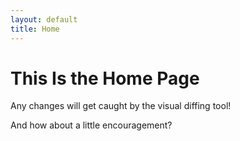 ```yaml
---
layout: default
title: Home
---
```


# This Is the Home Page

Any changes will get caught by the visual diffing tool!

And how about a little encouragement?
